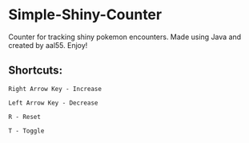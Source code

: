 # Simple-Shiny-Counter
Counter for tracking shiny pokemon encounters.  Made using Java and created by aal55.  Enjoy!

## Shortcuts:
```
Right Arrow Key - Increase

Left Arrow Key - Decrease

R - Reset

T - Toggle
```
